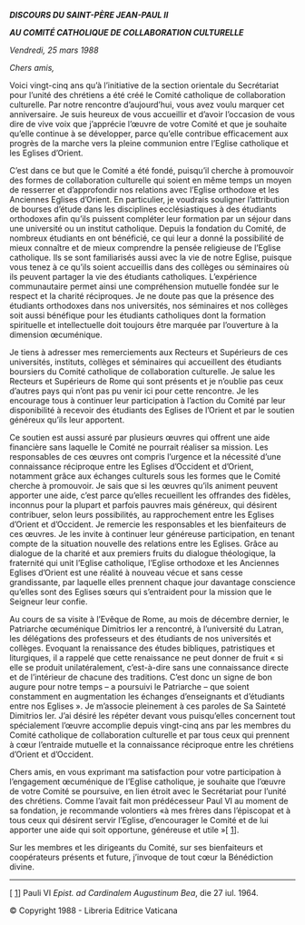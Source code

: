 ***DISCOURS DU SAINT-PÈRE JEAN-PAUL II***

***AU COMITÉ CATHOLIQUE DE COLLABORATION CULTURELLE***

*Vendredi, 25 mars 1988*

*Chers amis,*

Voici vingt-cinq ans qu’à l’initiative de la section orientale du Secrétariat pour l’unité des chrétiens a été créé le Comité catholique de collaboration culturelle. Par notre rencontre d’aujourd’hui, vous avez voulu marquer cet anniversaire. Je suis heureux de vous accueillir et d’avoir l’occasion de vous dire de vive voix que j’apprécie l’œuvre de votre Comité et que je souhaite qu’elle continue à se développer, parce qu’elle contribue efficacement aux progrès de la marche vers la pleine communion entre l’Eglise catholique et les Eglises d’Orient.

C’est dans ce but que le Comité a été fondé, puisqu’il cherche à promouvoir des formes de collaboration culturelle qui soient en même temps un moyen de resserrer et d’approfondir nos relations avec l’Eglise orthodoxe et les Anciennes Eglises d’Orient. En particulier, je voudrais souligner l’attribution de bourses d’étude dans les disciplines ecclésiastiques à des étudiants orthodoxes afin qu’ils puissent compléter leur formation par un séjour dans une université ou un institut catholique. Depuis la fondation du Comité, de nombreux étudiants en ont bénéficié, ce qui leur a donné la possibilité de mieux connaître et de mieux comprendre la pensée religieuse de l’Eglise catholique. Ils se sont familiarisés aussi avec la vie de notre Eglise, puisque vous tenez à ce qu’ils soient accueillis dans des collèges ou séminaires où ils peuvent partager la vie des étudiants catholiques. L’expérience communautaire permet ainsi une compréhension mutuelle fondée sur le respect et la charité réciproques. Je ne doute pas que la présence des étudiants orthodoxes dans nos universités, nos séminaires et nos collèges soit aussi bénéfique pour les étudiants catholiques dont la formation spirituelle et intellectuelle doit toujours être marquée par l’ouverture à la dimension œcuménique.

Je tiens à adresser mes remerciements aux Recteurs et Supérieurs de ces universités, instituts, collèges et séminaires qui accueillent des étudiants boursiers du Comité catholique de collaboration culturelle. Je salue les Recteurs et Supérieurs de Rome qui sont présents et je n’oublie pas ceux d’autres pays qui n’ont pas pu venir ici pour cette rencontre. Je les encourage tous à continuer leur participation à l’action du Comité par leur disponibilité à recevoir des étudiants des Eglises de l’Orient et par le soutien généreux qu’ils leur apportent.

Ce soutien est aussi assuré par plusieurs œuvres qui offrent une aide financière sans laquelle le Comité ne pourrait réaliser sa mission. Les responsables de ces œuvres ont compris l’urgence et la nécessité d’une connaissance réciproque entre les Eglises d’Occident et d’Orient, notamment grâce aux échanges culturels sous les formes que le Comité cherche à promouvoir. Je sais que si les œuvres qu’ils animent peuvent apporter une aide, c’est parce qu’elles recueillent les offrandes des fidèles, inconnus pour la plupart et parfois pauvres mais généreux, qui désirent contribuer, selon leurs possibilités, au rapprochement entre les Eglises d’Orient et d’Occident. Je remercie les responsables et les bienfaiteurs de ces œuvres. Je les invite à continuer leur généreuse participation, en tenant compte de la situation nouvelle des relations entre les Eglises. Grâce au dialogue de la charité et aux premiers fruits du dialogue théologique, la fraternité qui unit l’Eglise catholique, l’Eglise orthodoxe et les Anciennes Eglises d’Orient est une réalité à nouveau vécue et sans cesse grandissante, par laquelle elles prennent chaque jour davantage conscience qu’elles sont des Eglises sœurs qui s’entraident pour la mission que le Seigneur leur confie.

Au cours de sa visite à l’Evêque de Rome, au mois de décembre dernier, le Patriarche œcuménique Dimitrios Ier a rencontré, à l’université du Latran, les délégations des professeurs et des étudiants de nos universités et collèges. Evoquant la renaissance des études bibliques, patristiques et liturgiques, il a rappelé que cette renaissance ne peut donner de fruit « si elle se produit unilatéralement, c’est-à-dire sans une connaissance directe et de l’intérieur de chacune des traditions. C’est donc un signe de bon augure pour notre temps – a poursuivi le Patriarche – que soient constamment en augmentation les échanges d’enseignants et d’étudiants entre nos Eglises ». Je m’associe pleinement à ces paroles de Sa Sainteté Dimitrios Ier. J’ai désiré les répéter devant vous puisqu’elles concernent tout spécialement l’œuvre accomplie depuis vingt-cinq ans par les membres du Comité catholique de collaboration culturelle et par tous ceux qui prennent à cœur l’entraide mutuelle et la connaissance réciproque entre les chrétiens d’Orient et d’Occident.

Chers amis, en vous exprimant ma satisfaction pour votre participation à l’engagement œcuménique de l’Eglise catholique, je souhaite que l’œuvre de votre Comité se poursuive, en lien étroit avec le Secrétariat pour l’unité des chrétiens. Comme l’avait fait mon prédécesseur Paul VI au moment de sa fondation, je recommande volontiers «à mes frères dans l’épiscopat et à tous ceux qui désirent servir l’Eglise, d’encourager le Comité et de lui apporter une aide qui soit opportune, généreuse et utile »[ [1](#_ftn1 "")].

Sur les membres et les dirigeants du Comité, sur ses bienfaiteurs et coopérateurs présents et future, j’invoque de tout cœur la Bénédiction divine.

* * *

[ [1](#_ftnref1 "")] Pauli VI *Epist. ad Cardinalem Augustinum Bea*, die 27 iul. 1964.

© Copyright 1988 - Libreria Editrice Vaticana